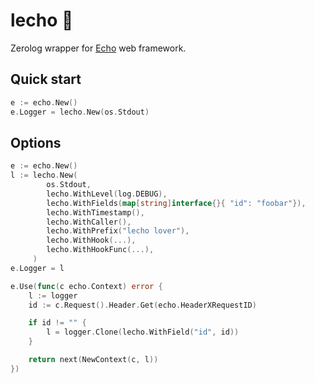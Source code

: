 # lecho :tomato:

Zerolog wrapper for [Echo](https://echo.labstack.com/) web framework.

## Quick start

```go
e := echo.New()
e.Logger = lecho.New(os.Stdout)
```

## Options

```go
e := echo.New()
l := lecho.New(
     	os.Stdout,
     	lecho.WithLevel(log.DEBUG),
     	lecho.WithFields(map[string]interface{}{ "id": "foobar"}),
     	lecho.WithTimestamp(),
     	lecho.WithCaller(),
     	lecho.WithPrefix("lecho lover"),
     	lecho.WithHook(...),
     	lecho.WithHookFunc(...),
     )
e.Logger = l

e.Use(func(c echo.Context) error {
    l := logger
    id := c.Request().Header.Get(echo.HeaderXRequestID)

    if id != "" {
        l = logger.Clone(lecho.WithField("id", id))
    }

    return next(NewContext(c, l))
})
```